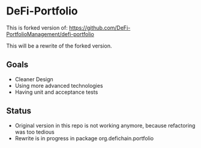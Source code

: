 # DeFi-Portfolio

This is forked version of: https://github.com/DeFi-PortfolioManagement/defi-portfolio

This will be a rewrite of the forked version.

## Goals
* Cleaner Design
* Using more advanced technologies
* Having unit and acceptance tests

## Status
* Original version in this repo is not working anymore, because refactoring was too tedious
* Rewrite is in progress in package org.defichain.portfolio